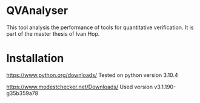# QVAnalyser
This tool analysis the performance of tools for quantitative verification. It is part of the master thesis of Ivan Hop.

# Installation
https://www.python.org/downloads/
Tested on python version 3.10.4

https://www.modestchecker.net/Downloads/
Used version v3.1.190-g35b359a78